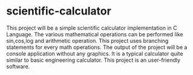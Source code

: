 # scientific-calculator
This project will be a simple scientific calculator implementation in C Language. 
The various mathematical operations can be performed like sin,cos,log and arithmetic operation. 
This project uses branching statements for every math operations. 
The output of the project will be a console application without any graphics. 
It is a typical calculator quite similar to basic engineering calculator. 
This project is an user-friendly software.
